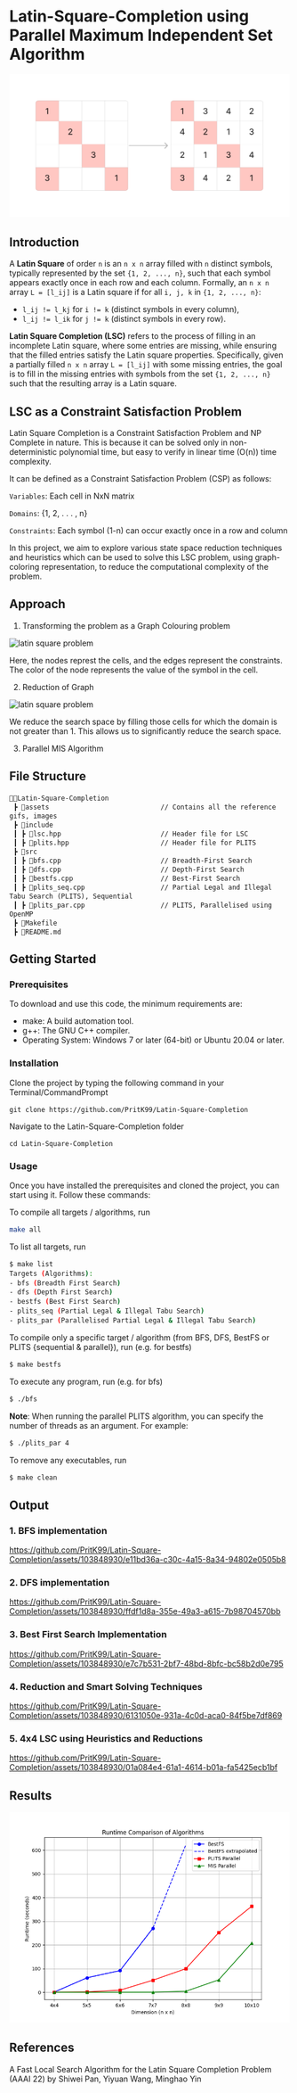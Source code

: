 # Latin-Square-Completion using Parallel Maximum Independent Set Algorithm

<img src = "assets/img/latin_sq.png" alt= "latin square problem">

## Introduction

A **Latin Square** of order `n` is an `n x n` array filled with `n` distinct symbols, typically represented by the set `{1, 2, ..., n}`, such that each symbol appears exactly once in each row and each column. Formally, an `n x n` array `L = [l_ij]` is a Latin square if for all `i, j, k` in `{1, 2, ..., n}`:

- `l_ij != l_kj` for `i != k` (distinct symbols in every column),
- `l_ij != l_ik` for `j != k` (distinct symbols in every row).

**Latin Square Completion (LSC)** refers to the process of filling in an incomplete Latin square, where some entries are missing, while ensuring that the filled entries satisfy the Latin square properties. Specifically, given a partially filled `n x n` array `L = [l_ij]` with some missing entries, the goal is to fill in the missing entries with symbols from the set `{1, 2, ..., n}` such that the resulting array is a Latin square.

## LSC as a Constraint Satisfaction Problem

Latin Square Completion is a Constraint Satisfaction Problem and NP Complete in nature. This is because it can be solved only in non-deterministic polynomial time, but easy to verify in linear time (O(n)) time complexity. 

It can be defined as a Constraint Satisfaction Problem (CSP) as follows: 

```Variables```: Each cell in NxN matrix

```Domains```: {1, 2, . . . , n}

```Constraints```: Each symbol (1-n) can occur exactly once in a row and column

In this project, we aim to explore various state space reduction techniques and heuristics which can be used to solve this LSC problem, using graph-coloring representation, to reduce the computational complexity of the problem. 

## Approach

1) Transforming the problem as a Graph Colouring problem

<img src = "assets/graph-color.jpg" alt= "latin square problem">

Here, the nodes represt the cells, and the edges represent the constraints. The color of the node represents the value of the symbol in the cell.

2) Reduction of Graph

<img src = "assets/reduction.jpg" alt= "latin square problem">

We reduce the search space by filling those cells for which the domain is not greater than 1. This allows us to significantly reduce the search space.

3) Parallel MIS Algorithm


## File Structure
```
👨‍💻Latin-Square-Completion
 ┣ 📂assets                            // Contains all the reference gifs, images
 ┣ 📂include                           
 ┃ ┣ 📄lsc.hpp                         // Header file for LSC
 ┃ ┣ 📄plits.hpp                       // Header file for PLITS 
 ┣ 📂src                          
 ┃ ┣ 📄bfs.cpp                         // Breadth-First Search
 ┃ ┣ 📄dfs.cpp                         // Depth-First Search 
 ┃ ┣ 📄bestfs.cpp                      // Best-First Search
 ┃ ┣ 📄plits_seq.cpp                   // Partial Legal and Illegal Tabu Search (PLITS), Sequential
 ┃ ┣ 📄plits_par.cpp                   // PLITS, Parallelised using OpenMP
 ┣ 📄Makefile       
 ┣ 📄README.md   
``` 

## Getting Started

### Prerequisites
To download and use this code, the minimum requirements are:

* make: A build automation tool.
* g++: The GNU C++ compiler.
* Operating System: Windows 7 or later (64-bit) or Ubuntu 20.04 or later.

### Installation

Clone the project by typing the following command in your Terminal/CommandPrompt

```
git clone https://github.com/PritK99/Latin-Square-Completion
```
Navigate to the Latin-Square-Completion folder

```
cd Latin-Square-Completion
```

### Usage

Once you have installed the prerequisites and cloned the project, you can start using it. Follow these commands:

To compile all targets / algorithms, run

```sh
make all
```

To list all targets, run

```sh
$ make list
Targets (Algorithms): 
- bfs (Breadth First Search)
- dfs (Depth First Search)
- bestfs (Best First Search)
- plits_seq (Partial Legal & Illegal Tabu Search)
- plits_par (Parallelised Partial Legal & Illegal Tabu Search)
```

To compile only a specific target / algorithm (from BFS, DFS, BestFS or PLITS {sequential & parallel}), run (e.g. for bestfs)

```sh
$ make bestfs
```

To execute any program, run (e.g. for bfs)

```sh
$ ./bfs
```

<b>Note</b>: When running the parallel PLITS algorithm, you can specify the number of threads as an argument. For example:

```sh
$ ./plits_par 4
```

To remove any executables, run 

```sh
$ make clean
```

## Output

### 1. BFS implementation

https://github.com/PritK99/Latin-Square-Completion/assets/103848930/e11bd36a-c30c-4a15-8a34-94802e0505b8

### 2. DFS implementation

https://github.com/PritK99/Latin-Square-Completion/assets/103848930/ffdf1d8a-355e-49a3-a615-7b98704570bb

### 3. Best First Search Implementation

https://github.com/PritK99/Latin-Square-Completion/assets/103848930/e7c7b531-2bf7-48bd-8bfc-bc58b2d0e795

### 4. Reduction and Smart Solving Techniques

https://github.com/PritK99/Latin-Square-Completion/assets/103848930/6131050e-931a-4c0d-aca0-84f5be7df869

### 5. 4x4 LSC using Heuristics and Reductions

https://github.com/PritK99/Latin-Square-Completion/assets/103848930/01a084e4-61a1-4614-b01a-fa5425ecb1bf

## Results

<img src="assets/img/results.png" alt="results">

## References

A Fast Local Search Algorithm for the Latin Square Completion Problem (AAAI 22) by Shiwei Pan, Yiyuan Wang, Minghao Yin
